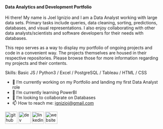 #### Data Analytics and Development Portfolio
Hi there!  My name is Joel Ignizio and I am a Data Analyst working with large data sets.  Primary tasks include queries, data cleaning, sorting, predictions, databases, and visual representations. I also enjoy collaborating with other data analysts/scientists and software developers for their needs with databases. 

This repo serves as a way to display my portfolio of ongoing projects and code in a convenient way. The projects themselves are housed in their respective  repositories.  Please browse those for more information regarding my projects and their contents.

Skills: Basic JS / Python3 / Excel / PostgreSQL / Tableau / HTML / CSS 

- 🔭 I’m currently working on my Portfolio and landing my first Data Analyst role  
- 🌱 I’m currently learning PowerBI 
- 👯 I’m looking to collaborate on Databases  
- 📫 How to reach me: ignizioj@gmail.com 


[<img src='https://cdn.jsdelivr.net/npm/simple-icons@3.0.1/icons/github.svg' alt='github' height='40'>](https://github.com/https://github.com/ignizioj)  [<img src='https://cdn.jsdelivr.net/npm/simple-icons@3.0.1/icons/dev-dot-to.svg' alt='dev' height='40'>](https://dev.to/Ignizioj)  [<img src='https://cdn.jsdelivr.net/npm/simple-icons@3.0.1/icons/linkedin.svg' alt='linkedin' height='40'>](https://www.linkedin.com/in/https://www.linkedin.com/in/joel-ignizio-979684b3//)  [<img src='https://cdn.jsdelivr.net/npm/simple-icons@3.0.1/icons/icloud.svg' alt='website' height='40'>](https://ignizioj.github.io/PortfolioWebsite.github.io/)  

